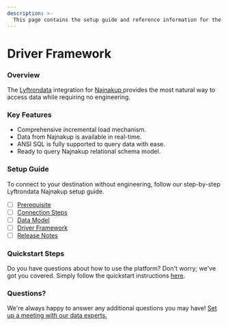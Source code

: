 ```yaml
---
description: >-
  This page contains the setup guide and reference information for the Najnakup source connector.
---
```


# Driver Framework

### Overview

The [Lyftrondata](https://www.lyftrondata.com/) integration for [Najnakup](https://www.lyftrondata.com/integration/najnakup/)[ ](https://www.lyftrondata.com/integration/najnakup/)provides the most natural way to access data while requiring no engineering.

### Key Features

* Comprehensive incremental load mechanism.
* Data from Najnakup is available in real-time.&#x20;
* ANSI SQL is fully supported to query data with ease.
* Ready to query Najnakup relational schema model.

### Setup Guide

To connect to your destination without engineering, follow our step-by-step Lyftrondata Najnakup setup guide.

* [ ] [Prerequisite](../../marketing-analytics/najnakup/prerequisite.md)
* [ ] [Connection Steps](../../marketing-analytics/najnakup/connection-steps.md)
* [ ] [Data Model](../../marketing-analytics/najnakup/data-model/)
* [ ] [Driver Framework](../../marketing-analytics/najnakup/driver-framework/)
* [ ] [Release Notes](../../marketing-analytics/najnakup/release-notes.md)

### Quickstart Steps

Do you have questions about how to use the platform? Don't worry; we've got you covered. Simply follow the quickstart instructions [here](../../../quickstart-steps.md).

### Questions? <a href="#questions" id="questions"></a>

We're always happy to answer any additional questions you may have! [Set up a meeting with our data experts.](https://www.lyftrondata.com/book-a-meeting/)


